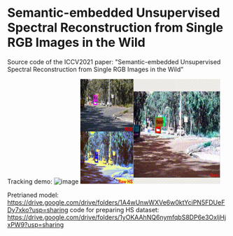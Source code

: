 # Semantic-embedded Unsupervised Spectral Reconstruction from Single RGB Images in the Wild
Source code of the ICCV2021 paper: "Semantic-embedded Unsupervised Spectral Reconstruction from Single RGB Images in the Wild"

Tracking demo:
 ![image]( ./images/demo_01.gif)
 ![image]( ./images/demo_02.gif)

Pretrianed model: https://drive.google.com/drive/folders/1A4wUnwWXVe6w0ktYciPN5FDUeFDy7xko?usp=sharing
code for preparing HS dataset: https://drive.google.com/drive/folders/1yOKAAhNQ6nymfqbS8DP6e3OxljHjxPW9?usp=sharing
